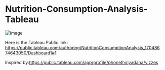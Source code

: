 # Nutrition-Consumption-Analysis-Tableau

![image](https://github.com/nibinkjoseph/Nutrition-Consumption-Analysis-Tableau/assets/63180074/b5e2641e-c475-4eda-bdfa-fe5caf843acc)




Here is the Tableau Public link:
https://public.tableau.com/authoring/NutritionConsumptionAnalysis_17048674643050/Dashboard1#1



Inspired by:https://public.tableau.com/app/profile/phonethiriyadana/vizzes

